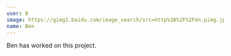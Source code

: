 ```yaml
---
user: B
image: https://gimg2.baidu.com/image_search/src=http%3A%2F%2Fen.pimg.jp%2F039%2F456%2F186%2F1%2F39456186.jpg&refer=http%3A%2F%2Fen.pimg.jp&app=2002&size=f9999,10000&q=a80&n=0&g=0n&fmt=jpeg?sec=1622111690&t=1fbb3e13a28d341ab3dc8d6c5c56b96d
name: Ben
---
```

Ben has worked on this project.
